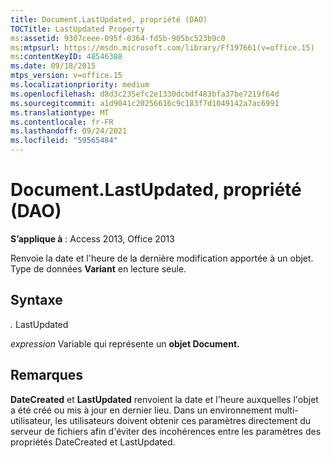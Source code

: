 ```yaml
---
title: Document.LastUpdated, propriété (DAO)
TOCTitle: LastUpdated Property
ms:assetid: 9307ceee-095f-0364-fd5b-905bc523b9c0
ms:mtpsurl: https://msdn.microsoft.com/library/Ff197661(v=office.15)
ms:contentKeyID: 48546388
ms.date: 09/18/2015
mtps_version: v=office.15
ms.localizationpriority: medium
ms.openlocfilehash: d8d3c235efc2e1330dcbdf483bfa37be7219f64d
ms.sourcegitcommit: a1d9041c20256616c9c183f7d1049142a7ac6991
ms.translationtype: MT
ms.contentlocale: fr-FR
ms.lasthandoff: 09/24/2021
ms.locfileid: "59565484"
---
```

# <a name="documentlastupdated-property-dao"></a>Document.LastUpdated, propriété (DAO)


**S’applique à** : Access 2013, Office 2013

Renvoie la date et l'heure de la dernière modification apportée à un objet. Type de données **Variant** en lecture seule.

## <a name="syntax"></a>Syntaxe

*.* LastUpdated

*expression* Variable qui représente un **objet Document.**

## <a name="remarks"></a>Remarques

**DateCreated** et **LastUpdated** renvoient la date et l'heure auxquelles l'objet a été créé ou mis à jour en dernier lieu. Dans un environnement multi-utilisateur, les utilisateurs doivent obtenir ces paramètres directement du serveur de fichiers afin d'éviter des incohérences entre les paramètres des propriétés DateCreated et LastUpdated.

